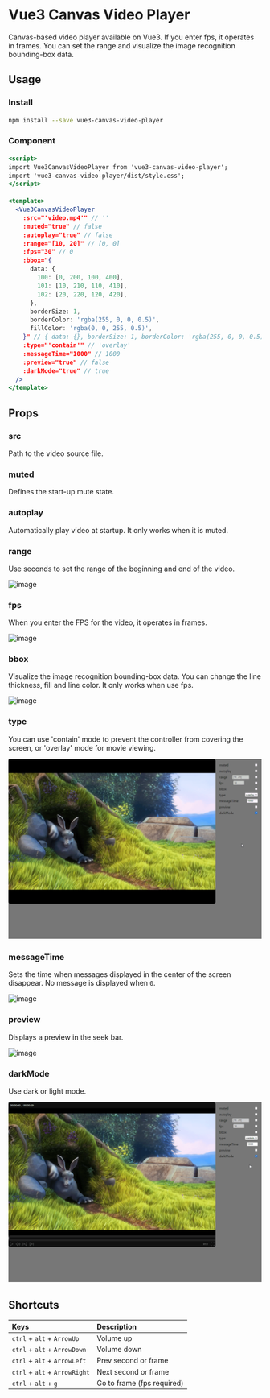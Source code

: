 # Vue3 Canvas Video Player

Canvas-based video player available on Vue3. If you enter fps, it operates in frames. You can set the range and visualize the image recognition bounding-box data.

## Usage

### Install

```bash
npm install --save vue3-canvas-video-player
```

### Component

```jsx
<script>
import Vue3CanvasVideoPlayer from 'vue3-canvas-video-player';
import 'vue3-canvas-video-player/dist/style.css';
</script>

<template>
  <Vue3CanvasVideoPlayer
    :src="'video.mp4'" // ''
    :muted="true" // false
    :autoplay="true" // false
    :range="[10, 20]" // [0, 0]
    :fps="30" // 0
    :bbox="{
      data: {
        100: [0, 200, 100, 400],
        101: [10, 210, 110, 410],
        102: [20, 220, 120, 420],
      },
      borderSize: 1,
      borderColor: 'rgba(255, 0, 0, 0.5)',
      fillColor: 'rgba(0, 0, 255, 0.5)',
    }" // { data: {}, borderSize: 1, borderColor: 'rgba(255, 0, 0, 0.5)', fillColor: 'rgba(0, 0, 255, 0.5)' }; } }
    :type="'contain'" // 'overlay'
    :messageTime="1000" // 1000
    :preview="true" // false
    :darkMode="true" // true
  />
</template>
```

## Props

### src

Path to the video source file.

### muted

Defines the start-up mute state.

### autoplay

Automatically play video at startup. It only works when it is muted.

### range

Use seconds to set the range of the beginning and end of the video.

![image](https://github.com/GronkOut/vue3-canvas-video-player/raw/main/public/range.gif)

### fps

When you enter the FPS for the video, it operates in frames.

![image](https://github.com/GronkOut/vue3-canvas-video-player/raw/main/public/fps.gif)

### bbox

Visualize the image recognition bounding-box data. You can change the line thickness, fill and line color. It only works when use fps.

![image](https://github.com/GronkOut/vue3-canvas-video-player/raw/main/public/bbox.gif)

### type

You can use 'contain' mode to prevent the controller from covering the screen, or 'overlay' mode for movie viewing.

![image](https://github.com/GronkOut/vue3-canvas-video-player/raw/main/public/type.gif)

### messageTime

Sets the time when messages displayed in the center of the screen disappear. No message is displayed when `0`.

![image](https://github.com/GronkOut/vue3-canvas-video-player/raw/main/public/messageTime.gif)

### preview

Displays a preview in the seek bar.

![image](https://github.com/GronkOut/vue3-canvas-video-player/raw/main/public/preview.gif)

### darkMode

Use dark or light mode.

![image](https://github.com/GronkOut/vue3-canvas-video-player/raw/main/public/darkMode.gif)

## Shortcuts

Keys | Description
:- | :-
`ctrl` + `alt` + `ArrowUp` | Volume up
`ctrl` + `alt` + `ArrowDown` | Volume down
`ctrl` + `alt` + `ArrowLeft` | Prev second or frame
`ctrl` + `alt` + `ArrowRight` | Next second or frame
`ctrl` + `alt` + `g` | Go to frame (fps required)
